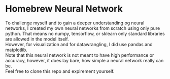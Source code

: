 # Homebrew Neural Network  
To challenge myself and to gain a deeper understanding og neural networks, I created my own neural networks from scratch using only pure python. That means no numpy, tensorflow, or sklearn only standard libraries are allowed in the model itself.  
However, for visualization and for datawrangling, I did use pandas and matplotlib.  
Note that this neural network is not meant to have high performance or accuracy, however, it does lay bare, how simple a neural network really can be.  
Feel free to clone this repo and expirement yourself.
